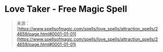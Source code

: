 <!--yml
category: 未分类
date: 2024-06-12 19:10:47
-->

# Love Taker - Free Magic Spell

> 来源：[https://www.spellsofmagic.com/spells/love_spells/attraction_spells/24659/page.html#0001-01-01](https://www.spellsofmagic.com/spells/love_spells/attraction_spells/24659/page.html#0001-01-01)
